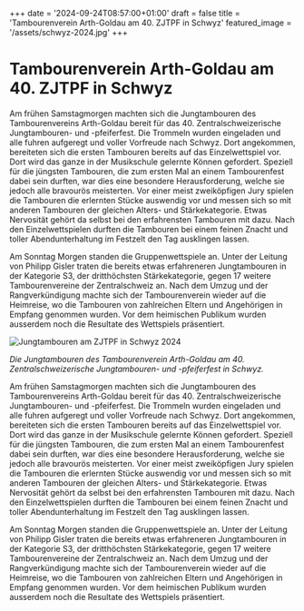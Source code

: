 +++
date = '2024-09-24T08:57:00+01:00'
draft = false
title = 'Tambourenverein Arth-Goldau am 40. ZJTPF in Schwyz'
featured_image = '/assets/schwyz-2024.jpg'
+++

# Tambourenverein Arth-Goldau am 40. ZJTPF in Schwyz

Am frühen Samstagmorgen machten sich die Jungtambouren des Tambourenvereins Arth-Goldau bereit für das 40. Zentralschweizerische Jungtambouren- und -pfeiferfest. Die Trommeln wurden eingeladen und alle fuhren aufgeregt und voller Vorfreude nach Schwyz. Dort angekommen, bereiteten sich die ersten Tambouren bereits auf das Einzelwettspiel vor. Dort wird das ganze in der Musikschule gelernte Können gefordert. Speziell für die jüngsten Tambouren, die zum ersten Mal an einem Tambourenfest dabei sein durften, war dies eine besondere Herausforderung, welche sie jedoch alle bravourös meisterten. Vor einer meist zweiköpfigen Jury spielen die Tambouren die erlernten Stücke auswendig vor und messen sich so mit anderen Tambouren der gleichen Alters- und Stärkekategorie. Etwas Nervosität gehört da selbst bei den erfahrensten Tambouren mit dazu. Nach den Einzelwettspielen durften die Tambouren bei einem feinen Znacht und toller Abendunterhaltung im Festzelt den Tag ausklingen lassen.

Am Sonntag Morgen standen die Gruppenwettspiele an. Unter der Leitung von Philipp Gisler traten die bereits etwas erfahreneren Jungtambouren in der Kategorie S3, der dritthöchsten Stärkekategorie, gegen 17 weitere Tambourenvereine der Zentralschweiz an. Nach dem Umzug und der Rangverkündigung machte sich der Tambourenverein wieder auf die Heimreise, wo die Tambouren von zahlreichen Eltern und Angehörigen in Empfang genommen wurden. Vor dem heimischen Publikum wurden ausserdem noch die Resultate des Wettspiels präsentiert.

![Jungtambouren am ZJTPF in Schwyz 2024](/assets/schwyz-2024.jpg)

*Die Jungtambouren des Tambourenverein Arth-Goldau am 40. Zentralschweizerische Jungtambouren- und -pfeiferfest in Schwyz.*

Am frühen Samstagmorgen machten sich die Jungtambouren des Tambourenvereins Arth-Goldau bereit für das 40. Zentralschweizerische Jungtambouren- und -pfeiferfest. Die Trommeln wurden eingeladen und alle fuhren aufgeregt und voller Vorfreude nach Schwyz. Dort angekommen, bereiteten sich die ersten Tambouren bereits auf das Einzelwettspiel vor. Dort wird das ganze in der Musikschule gelernte Können gefordert. Speziell für die jüngsten Tambouren, die zum ersten Mal an einem Tambourenfest dabei sein durften, war dies eine besondere Herausforderung, welche sie jedoch alle bravourös meisterten. Vor einer meist zweiköpfigen Jury spielen die Tambouren die erlernten Stücke auswendig vor und messen sich so mit anderen Tambouren der gleichen Alters- und Stärkekategorie. Etwas Nervosität gehört da selbst bei den erfahrensten Tambouren mit dazu. Nach den Einzelwettspielen durften die Tambouren bei einem feinen Znacht und toller Abendunterhaltung im Festzelt den Tag ausklingen lassen.

Am Sonntag Morgen standen die Gruppenwettspiele an. Unter der Leitung von Philipp Gisler traten die bereits etwas erfahreneren Jungtambouren in der Kategorie S3, der dritthöchsten Stärkekategorie, gegen 17 weitere Tambourenvereine der Zentralschweiz an. Nach dem Umzug und der Rangverkündigung machte sich der Tambourenverein wieder auf die Heimreise, wo die Tambouren von zahlreichen Eltern und Angehörigen in Empfang genommen wurden. Vor dem heimischen Publikum wurden ausserdem noch die Resultate des Wettspiels präsentiert.


